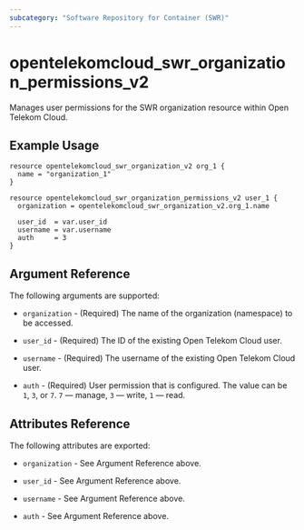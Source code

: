 ```yaml
---
subcategory: "Software Repository for Container (SWR)"
---
```


# opentelekomcloud_swr_organization_permissions_v2

Manages user permissions for the SWR organization resource within Open Telekom Cloud.

## Example Usage

```hcl
resource opentelekomcloud_swr_organization_v2 org_1 {
  name = "organization_1"
}

resource opentelekomcloud_swr_organization_permissions_v2 user_1 {
  organization = opentelekomcloud_swr_organization_v2.org_1.name

  user_id  = var.user_id
  username = var.username
  auth     = 3
}
```

## Argument Reference

The following arguments are supported:

* `organization` - (Required) The name of the organization (namespace) to be accessed.

* `user_id` - (Required) The ID of the existing Open Telekom Cloud user.

* `username` - (Required) The username of the existing Open Telekom Cloud user.

* `auth` - (Required) User permission that is configured.
  The value can be `1`, `3`, or `7`. `7` ― manage, `3` ―  write, `1` ― read.

## Attributes Reference

The following attributes are exported:

* `organization` - See Argument Reference above.

* `user_id` - See Argument Reference above.

* `username` - See Argument Reference above.

* `auth` - See Argument Reference above.
